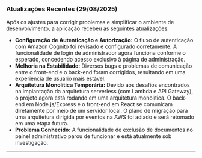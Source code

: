 ### Atualizações Recentes (29/08/2025)

Após os ajustes para corrigir problemas e simplificar o ambiente de desenvolvimento, a aplicação recebeu as seguintes atualizações:

* **Configuração de Autenticação e Autorização:** O fluxo de autenticação com Amazon Cognito foi revisado e configurado corretamente. A funcionalidade de login de administrador agora funciona conforme o esperado, concedendo acesso exclusivo à página de administração.
* **Melhoria na Estabilidade:** Diversos bugs e problemas de comunicação entre o front-end e o back-end foram corrigidos, resultando em uma experiência de usuário mais estável.
* **Arquitetura Monolítica Temporária:** Devido aos desafios encontrados na implantação da arquitetura serverless (com Lambda e API Gateway), o projeto agora está rodando em uma arquitetura monolítica. O back-end em Node.js/Express e o front-end em React se comunicam diretamente por meio de um servidor local. O plano de migração para uma arquitetura dirigida por eventos na AWS foi adiado e será retomado em uma etapa futura.
* **Problema Conhecido:** A funcionalidade de exclusão de documentos no painel administrativo parou de funcionar e está atualmente sob investigação.

---
